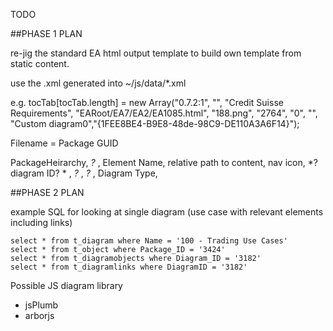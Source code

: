 TODO


##PHASE 1 PLAN

re-jig the standard EA html output template to build own template from static content.

use the .xml generated into ~/js/data/*.xml 

e.g. 
	tocTab[tocTab.length] = new Array("0.7.2:1", "", "Credit Suisse Requirements", "EARoot/EA7/EA2/EA1085.html", "188.png", "2764", "0", "", "Custom diagram0","{1FEE8BE4-B9E8-48de-98C9-DE110A3A6F14}");

Filename = Package GUID

PackageHeirarchy, *?* , Element Name, relative path to content, nav icon, *? diagram ID? * , *?* ,  *?* , Diagram Type,

##PHASE 2 PLAN

example SQL for looking at single diagram (use case with relevant elements including links)

	select * from t_diagram where Name = '100 - Trading Use Cases'
	select * from t_object where Package_ID = '3424'
	select * from t_diagramobjects where Diagram_ID = '3182'
	select * from t_diagramlinks where DiagramID = '3182'

Possible JS diagram library

* jsPlumb
* arborjs



